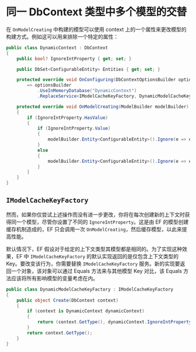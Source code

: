 # 同一 DbContext 类型中多个模型的交替

在 `OnModelCreating` 中构建的模型可以使用 context 上的一个属性来更改模型的构建方式。例如这可以用来排除一个特定的属性：

```C#
public class DynamicContext : DbContext
{
    public bool? IgnoreIntProperty { get; set; }

    public DbSet<ConfigurableEntity> Entities { get; set; }

    protected override void OnConfiguring(DbContextOptionsBuilder optionsBuilder)
        => optionsBuilder
            .UseInMemoryDatabase("DynamicContext")
            .ReplaceService<IModelCacheKeyFactory, DynamicModelCacheKeyFactory>();

    protected override void OnModelCreating(ModelBuilder modelBuilder)
    {
        if (IgnoreIntProperty.HasValue)
        {
            if (IgnoreIntProperty.Value)
            {
                modelBuilder.Entity<ConfigurableEntity>().Ignore(e => e.IntProperty);
            }
            else
            {
                modelBuilder.Entity<ConfigurableEntity>().Ignore(e => e.StringProperty);
            }
        }
    }
}
```

## `IModelCacheKeyFactory`

然而，如果你仅尝试上述操作而没有进一步更改，你将在每次创建新的上下文时获得同一个模型，尽管你设置了不同的 `IgnoreIntProperty`。这是由 EF 的模型创建缓存机制造成的，EF 只会调用一次 `OnModelCreating`，然后缓存模型，以此来提高性能。

默认情况下，EF 假设对于给定的上下文类型其模型都是相同的。为了实现这种效果，EF 中 `IModelCacheKeyFactory` 的默认实现返回的是仅包含上下文类型的 Key。要改变该行为，你需要替换 `IModelCacheKeyFactory` 服务。新的实现要返回一个对象，该对象可以通过 Equals 方法来与其他模型 Key 对比，该 Equals 方法应该将所有影响模型的变量考虑在内。

```C#
public class DynamicModelCacheKeyFactory : IModelCacheKeyFactory
{
    public object Create(DbContext context)
    {
        if (context is DynamicContext dynamicContext)
        {
            return (context.GetType(), dynamicContext.IgnoreIntProperty);
        }
        return context.GetType();
    }
}
```